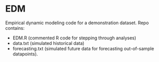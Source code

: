 # EDM
Empirical dynamic modeling code for a demonstration dataset. Repo contains:
* EDM.R (commented R code for stepping through analyses)
* data.txt (simulated historical data)
* forecasting.txt (simulated future data for forecasting out-of-sample datapoints).
